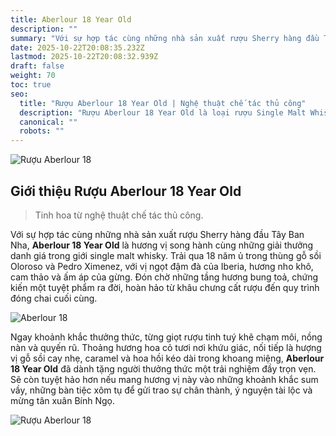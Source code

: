```yaml
---
title: Aberlour 18 Year Old
description: ""
summary: "Với sự hợp tác cùng những nhà sản xuất rượu Sherry hàng đầu Tây Ban Nha, Aberlour 18 Year Old là hương vị song hành cùng những giải thưởng danh giá trong giới single malt whisky"
date: 2025-10-22T20:08:35.232Z
lastmod: 2025-10-22T20:08:32.939Z
draft: false
weight: 70
toc: true
seo:
  title: "Rượu Aberlour 18 Year Old | Nghệ thuật chế tác thủ công"
  description: "Rượu Aberlour 18 Year Old là loại rượu Single Malt Whisky trải qua 18 năm ủ trong thùng gỗ sồi Oloroso và Pedro Ximenez"
  canonical: ""
  robots: ""
---
```

![Rượu Aberlour 18 ](images/ruou-aberlour-18.jpg "Aberlour 18 - Tinh hoa chế tác thủ công")

## Giới thiệu Rượu Aberlour 18 Year Old

> Tinh hoa từ nghệ thuật chế tác thủ công.

Với sự hợp tác cùng những nhà sản xuất rượu Sherry hàng đầu Tây Ban Nha, **Aberlour 18 Year Old** là hương vị song hành cùng những giải thưởng danh giá trong giới single malt whisky. Trải qua 18 năm ủ trong thùng gỗ sồi Oloroso và Pedro Ximenez, với vị ngọt đậm đà của Iberia, hương nho khô, cam thảo và ấm áp của gừng. Đón chờ những tầng hương bung toả, chứng kiến một tuyệt phẩm ra đời, hoàn hảo từ khâu chưng cất rượu đến quy trình đóng chai cuối cùng.

![Aberlour 18 ](images/slogan-aberlour-18.jpg "Tinh hoa chế tác thủ công")

Ngay khoảnh khắc thưởng thức, từng giọt rượu tinh tuý khẽ chạm môi, nồng nàn và quyến rũ. Thoảng hương hoa cỏ tươi nơi khứu giác, nối tiếp là hượng vị gỗ sồi cay nhẹ, caramel và hoa hồi kéo dài trong khoang miệng, **Aberlour 18 Year Old** đã dành tặng người thưởng thức một trải nghiệm đầy trọn vẹn. Sẽ còn tuyệt hảo hơn nếu mang hương vị này vào những khoảnh khắc sum vầy, những bàn tiệc xôm tụ để gửi trao sự chân thành, ý nguyện tài lộc và mừng tân xuân Bính Ngọ.

![Rượu Aberlour 18 ](images/thuong-thuc-aberlour-18.jpg "Aberlour 18 - Tinh hoa chế tác thủ công")
